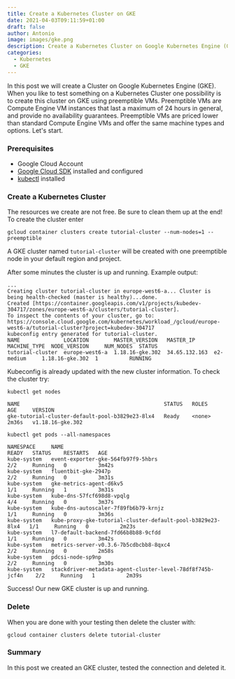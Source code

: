 ```yaml
---
title: Create a Kubernetes Cluster on GKE
date: 2021-04-03T09:11:59+01:00
draft: false
author: Antonio
image: images/gke.png
description: Create a Kubernetes Cluster on Google Kubernetes Engine (GKE)
categories: 
  - Kubernetes
  - GKE
---
```


In this post we will create a Cluster on Google Kubernetes Engine (GKE). When you like to test something on a Kubernetes Cluster one possibility is to create this cluster on GKE using preemptible VMs. Preemptible VMs are Compute Engine VM instances that last a maximum of 24 hours in general, and provide no availability guarantees. Preemptible VMs are priced lower than standard Compute Engine VMs and offer the same machine types and options. Let's start.

### Prerequisites
* Google Cloud Account
* [Google Cloud SDK](https://cloud.google.com/sdk/docs/install) installed and configured
* [kubectl](https://kubernetes.io/docs/tasks/tools/) installed

### Create a Kubernetes Cluster
The resources we create are not free. Be sure to clean them up at the end! To create the cluster enter
    
    gcloud container clusters create tutorial-cluster --num-nodes=1 --preemptible

A GKE cluster named `tutorial-cluster` will be created with one preemptible node in your default region and project.

After some minutes the cluster is up and running. Example output:

    ...
    Creating cluster tutorial-cluster in europe-west6-a... Cluster is being health-checked (master is healthy)...done.     
    Created [https://container.googleapis.com/v1/projects/kubedev-304717/zones/europe-west6-a/clusters/tutorial-cluster].
    To inspect the contents of your cluster, go to: https://console.cloud.google.com/kubernetes/workload_/gcloud/europe-west6-a/tutorial-cluster?project=kubedev-304717
    kubeconfig entry generated for tutorial-cluster.
    NAME              LOCATION        MASTER_VERSION   MASTER_IP      MACHINE_TYPE  NODE_VERSION     NUM_NODES  STATUS
    tutorial-cluster  europe-west6-a  1.18.16-gke.302  34.65.132.163  e2-medium     1.18.16-gke.302  1          RUNNING

Kubeconfig is already updated with the new cluster information. To check the cluster try:

    kubectl get nodes
    
    NAME                                              STATUS   ROLES    AGE     VERSION
    gke-tutorial-cluster-default-pool-b3829e23-8lx4   Ready    <none>   2m36s   v1.18.16-gke.302

    kubectl get pods --all-namespaces

    NAMESPACE     NAME                                                         READY   STATUS    RESTARTS   AGE
    kube-system   event-exporter-gke-564fb97f9-5hbrs                           2/2     Running   0          3m42s
    kube-system   fluentbit-gke-2947p                                          2/2     Running   0          3m31s
    kube-system   gke-metrics-agent-d6kv5                                      1/1     Running   1          3m31s
    kube-system   kube-dns-57fcf698d8-vpqlg                                    4/4     Running   0          3m37s
    kube-system   kube-dns-autoscaler-7f89fb6b79-krnjz                         1/1     Running   0          3m36s
    kube-system   kube-proxy-gke-tutorial-cluster-default-pool-b3829e23-8lx4   1/1     Running   0          2m23s
    kube-system   l7-default-backend-7fd66b8b88-9cfdd                          1/1     Running   0          3m42s
    kube-system   metrics-server-v0.3.6-7b5cdbcbb8-8qxc4                       2/2     Running   0          2m58s
    kube-system   pdcsi-node-sp9np                                             2/2     Running   0          3m30s
    kube-system   stackdriver-metadata-agent-cluster-level-78df8f745b-jcf4n    2/2     Running   1          2m39s

Success! Our new GKE cluster is up and running.

### Delete
When you are done with your testing then delete the cluster with:

    gcloud container clusters delete tutorial-cluster

### Summary
In this post we created an GKE cluster, tested the connection and deleted it.

